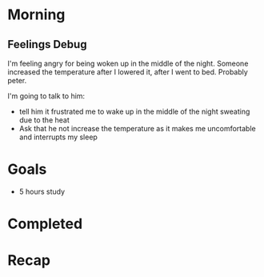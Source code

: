 # Morning
## Feelings Debug
I'm feeling angry for being woken up in the middle of the night. Someone increased the temperature after I lowered it, after I went to bed. Probably peter. 

I'm going to talk to him:
- tell him it frustrated me to wake up in the middle of the night sweating due to the heat
- Ask that he not increase the temperature as it makes me uncomfortable and interrupts my sleep

# Goals
- 5 hours study 
# Completed
# Recap
